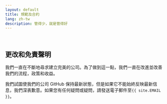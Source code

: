 ```yaml
---
layout: default
title: 規範及合約
lang: zh-tw
description: 管得少，就是管得好
---
```


<br>

## 更改和免責聲明

我們一直在不斷地尋求建立完美的公司。為了做到這一點，我們一直在改進並改善我們的流程，政策和收益。

我們試圖使我們的公司 GitHub 保持最新狀態，但是如果它不能始終反映最新信息，我們深表歉意。如果您有任何疑問或疑問，請發送電子郵件至`{{ site.EMAIL }}`。
